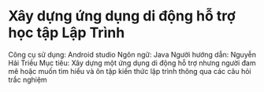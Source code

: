 # Xây dựng ứng dụng di động hỗ trợ học tập Lập Trình
Công cụ sử dụng: Android studio
Ngôn ngữ: Java
Người hướng dẫn: Nguyễn Hải Triều
Mục tiêu: Xây dựng một ứng dụng di động hỗ trợ nhưng người đam mê hoặc muốn  tìm hiểu và ôn tập kiến thức lập trình thông qua các câu hỏi trắc nghiệm
